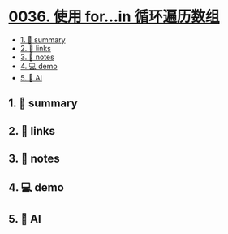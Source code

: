# [0036. 使用 for...in 循环遍历数组](https://github.com/Tdahuyou/javascript/tree/main/0036.%20%E4%BD%BF%E7%94%A8%20for...in%20%E5%BE%AA%E7%8E%AF%E9%81%8D%E5%8E%86%E6%95%B0%E7%BB%84)


<!-- region:toc -->
- [1. 📝 summary](#1--summary-13)
- [2. 🔗 links](#2--links-13)
- [3. 📒 notes](#3--notes-13)
- [4. 💻 demo](#4--demo-13)
- [5. 🤖 AI](#5--ai-13)
<!-- endregion:toc -->

## 1. 📝 summary

## 2. 🔗 links
## 3. 📒 notes
## 4. 💻 demo
## 5. 🤖 AI
